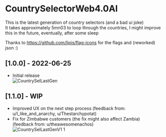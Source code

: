 # CountrySelectorWeb4.0AI
This is the latest generation of country selectors (and a bad ui joke)  
It takes approximately 5mn03 to loop through the countries, I might improve this in the future, eventually, after some sleep  

Thanks to https://github.com/lipis/flag-icons for the flags and (reworked) json :)


## [1.0.0] - 2022-06-25
- Initial release  
![CountrySelLastGen](https://user-images.githubusercontent.com/9906385/175755963-5eb7ea56-281e-483d-9846-3809852c7d38.gif)


## [1.1.0] - WIP
- Improved UX on the next step process (feedback from: u/I_like_and_anarchy, u/Thestarchypotat)
- Fix for Zimbabwe customers (the fix might also affect Zambia) (feedback from: u/theawesomenachos)  
![CountrySelLastGenV1 1](https://user-images.githubusercontent.com/9906385/175756994-6181dedb-9d2d-44f4-b703-a028f1ba7ea8.gif)


